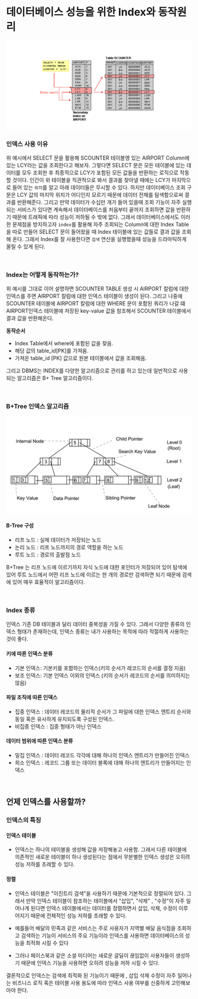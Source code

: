 # 데이터베이스 성능을 위한 Index와 동작원리

![](./Image/index.png)

### 인덱스 사용 이유

위 예시에서 SELECT 문을 활용해 SCOUNTER 테이블엥 있는 AIRPORT Column에 있는 LCY라는 값을 조회한다고 해보자. 그렇다면 SELECT 문은 모든 테이블에 있는 데이터를 모두 조회한 후 최종적으로 LCY가 포함된 모든 값들을 반환하는 로직으로 작동할 것이다. 인간이 위 테이블을 직관적으로 봐서 결과를 찾아낼 때에는 LCY가 마지막으로 들어 있는 `위치`를 알고 아래 데이터들은 무시할 수 있다. 하지만 데이터베이스 조회 구문은 LCY 값의 마지막 위치가 어디인지 모르기 때문에 데이터 전체를 탐색함으로써 결과를 반환해준다. 그리고 만약 데이터가 수십만 개가 들어 있을때 조회 기능이 자주 실행되는 서비스가 있다면 계속해서 데이터베이스를 처음부터 끝까지 조회하면 값을 반환하기 때문에 트래픽에 따라 성능이 저하될 수 밖에 없다. 그래서 데이터베이스에서도 이러한 문제점을 방지하고자 `index`를 활용해 자주 조회되는 Column에 대한 Index Table을 따로 만들어 SELECT 문이 들어왔을 때 Index 테이블에 있는 값들로 결과 값을 조회해 온다. 그래서 Index를 잘 사용한다면 `검색` 연산을 실행했을때 성능을 드라마틱하게 올릴 수 있게 된다.

<br>

### Index는 어떻게 동작하는가?

위 예시를 그대로 이어 설명하면 SCOUNTER TABLE 생성 시 AIRPORT 칼럼에 대한 인덱스를 주면 AIRPORT 칼럼에 대한 인덱스 테이블이 생성이 된다. 그리고 나중에 SCOUNTER 테이블에 AIRPORT 칼럼에 대한 WHERE 문이 포함된 쿼리가 나갈 떄 AIRPORT인덱스 테이블에 저장된 key-value 값을 참조해서 SCOUNTER 테이블에서 결과 값을 반환해온다.  
  
**동작순서**
- Index Table에서 where에 포함된 값을 찾음.
- 해당 값의 table_id[PK]를 가져옴.
- 가져온 table_id [PK] 값으로 원본 테이블에서 값을 조회해옴. 

그리고 DBMS는 INDEX를 다양한 알고리즘으로 관리를 하고 있는데 일반적으로 사용되는 알고리즘은 B+ Tree 알고리즘이다.

<br>

### B+Tree 인덱스 알고리즘

![](./Image/btree.png)

#### B-Tree 구성
- 리프 노드 : 실제 데이터가 저장되는 노드
- 논리 노드 : 리프 노드까지의 경로 역할을 하는 노드
- 루트 노드 : 경로의 출발점 노드

B+Tree 는 리프 노드에 이르기까지 자식 노드에 대한 포인터가 저장되어 있어 탐색에 있어 루트 노드에서 어떤 리프 노드에 이르는 한 개의 경로만 검색하면 되기 때문에 검색에 있어 매우 효율적이 알고리즘이다.

<br>

### Index 종류

인덱스 기존 DB 테이블과 달리 데이터 중복성을 가질 수 있다. 그래서 다양한 종류의 인덱스 형태가 존재하는데, 인덱스 종류는 내가 사용하는 목적에 따라 적절하게 사용하는 것이 좋다.

#### 키에 따른 인덱스 분류
- 기본 인덱스: 기본키를 포함하는 인덱스(키의 순서가 레코드의 순서를 결정 지음)
- 보조 인덱스: 기본 인덱스 이외의 인덱스 (키의 순서가 레코드의 순서를 의미하지는 않음)

#### 파일 조직에 따른 인덱스
- 집중 인덱스 : 데이터 레코드의 물리적 순서가 그 파일에 대한 인덱스 엔트리 순서와 동일 혹은 유사하게 유지되도록 구성된 인덱스.
- 비집중 인덱스 : 집중 형태가 아닌 인덱스

#### 데이터 범위에 따른 인덱스 분류
- 밀집 인덱스 : 데이터 레코드 각각에 대해 하나의 인덱스 엔트리가 만들어진 인덱스
- 희소 인덱스 : 레코드 그룹 또는 데이터 블록에 대해 하나의 엔트리가 만들어지는 인덱스

<br>

## 언제 인덱스를 사용할까?

### 인덱스의 특징

#### 인덱스 테이블
- 인덱스는 하나의 테이블을 생성해 값을 저장해놓고 사용함. 그래서 다른 테이블에 의존적인 새로운 테이블이 하나 생성된다는 점에서 무분별한 인덱스 생성은 오히려 성능 저하를 초래할 수 있다.

#### 정렬
- 인덱스 테이블은 "이진트리 검색"을 사용하기 때문에 기본적으로 정렬되어 있다. 그래서 만약 인덱스 테이블이 참조하는 테이블에서 "삽입", "삭제" , "수정"이 자주 일어나게 된다면 인덱스 테이블에서는 데이터를 정렬하면서 삽입, 삭제, 수정이 이루어지기 때문에 전체적인 성능 저하를 초래할 수 있다.

- 예를들어 배달의 민족과 같은 서비스는 주로 사용자가 지역별 배달 음식점을 조회하고 검색하는 기능이 서비스의 주요 기능이라 인덱스를 사용하면 데이터베이스의 성능을 최적화 시킬 수 있다
- 그러나 페이스북과 같은 소셜 미디어는 새로운 글딜이 끊임없이 사용자들이 생성하기 때문에 인덱스 기능을 사용하면 오히려 성능을 저하 시킬 수 있다.

결론적으로 인덱스는 검색에 최적화 된 기능이기 때문에 , 삽입 삭제 수정이 자주 일어나는 비즈니스 로직 혹은 테이블 사용 용도에 따라 인덱스 사용 여부를 신중하게 고민해보아야 한다.